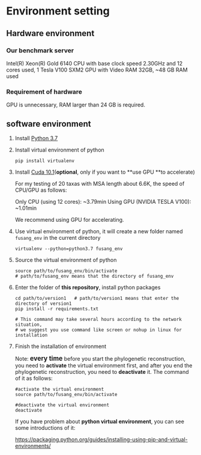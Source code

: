 # Environment setting
## Hardware environment
### Our benchmark server
Intel(R) Xeon(R) Gold 6140 CPU with base clock speed 2.30GHz and 12 cores used, 1 Tesla V100 SXM2 GPU with Video RAM 32GB, ~48 GB RAM used
### Requirement of hardware
GPU is unnecessary, RAM larger than 24 GB is required.
## software environment
1. Install [Python 3.7](https://www.python.org/downloads/release/python-370/)

2. Install virtual environment of python

   ```
   pip install virtualenv
   ```

3. Install [Cuda 10.1](https://developer.nvidia.com/cuda-10.1-download-archive-base)(**optional**, only if you want to **use GPU **to accelerate)

   For my testing of 20 taxas with MSA length about 6.6K, the speed of CPU/GPU as follows:
   
   Only CPU (using 12 cores):      ~3.79min 
   Using GPU (NVIDIA TESLA V100):  ~1.01min 
   
   We recommend using GPU for accelerating.
   
4. Use virtual environment of python, it will create a new folder named `fusang_env` in the current directory

   ```
   virtualenv --python=python3.7 fusang_env
   ```

5. Source the virtual environment of python

   ```
   source path/to/fusang_env/bin/activate
   # path/to/fusang_env means that the directory of fusang_env
   ```
   
6. Enter the folder of **this repository**, install python packages

   ```
   cd path/to/version1   # path/to/version1 means that enter the directory of version1
   pip install -r requirements.txt
   
   # This command may take several hours according to the network situation,  
   # we suggest you use command like screen or nohup in linux for installation
   ```

7. Finish the installation of environment

   Note: <big>**every time**</big> before you start the phylogenetic reconstruction, you need to **activate** the virtual environment first, and after you end the phylogenetic reconstruction, you need to **deactivate** it. The command of it as follows:

   ```
   #activate the virtual environment
   source path/to/fusang_env/bin/activate
   
   #deactivate the virtual environment
   deactivate
   ```

   If you have problem about **python virtual environment**, you can see some introductions of it:

   https://packaging.python.org/guides/installing-using-pip-and-virtual-environments/

